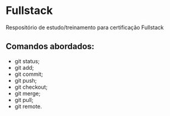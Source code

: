 # Fullstack
Respositório de estudo/treinamento para certificação Fullstack

## Comandos abordados:
- git status;
- git add;
- git commit;
- git push;
- git checkout;
- git merge;
- git pull;
- git remote.
